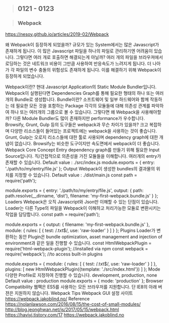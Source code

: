 > ## 0121 - 0123

> ### Webpack

https://nesoy.github.io/articles/2019-02/Webpack

왜 Webpack이 등장하게 되었을까?
규모가 있는 System에서는 많은 Javascript가 존재하게 됩니다. 이 많은 Javascript 파일을 하나의 파일로 관리하기엔 어려움이 있습니다.
그렇다면 여러 개로 호출하면 해결되는게 아닐까?
여러 개의 파일을 브라우져에서 로딩하는 것은 네트워크 비용이 그만큼 사용하여 반응속도가 느려지게 됩니다.
더 나아가 각 파일의 변수 충돌의 위험성도 존재하게 됩니다.
이를 해결하기 위해 Webpack이 등장하게 되었습니다.

Webpack이란?
현대 Javascript Application의 Static Module Bundler입니다.
Webpack이 실행된다면 Dependencies Graph를 통해 필요한 형태의 하나 또는 여러개의 Bundle로 생성합니다.
Bundle이란?
소프트웨어 및 일부 하드웨어와 함께 작동하는 데 필요한 모든 것을 포함하는 Package
각각의 모듈들에 대해 의존성 관계를 파악하여 하나 또는 여러개의 그룹으로 볼 수 있습니다.
그렇다면 왜 Webpack을 사용해야할까?
다른 Module Bundler도 많이 존재하지만 performance가 우수합니다.
Browsify, Grunt, Gulp 등의 도구들은 webpack과 무슨 차이가 있을까?
크고 복잡하며 다양한 리소스들이 들어있는 프로젝트에는 webpack을 사용하는 것이 좋습니다.
Grunt, Gulp는 오로지 리소스들에 대한 툴로 사용되며 dependency graph에 대한 개념이 없습니다.
Browsify는 비슷한 도구이지만 속도면에서 webpack이 더 좋습니다.
Webpack Core Concept
Entry
dependency graph를 만들기 위해 필요한 Input Source입니다.
직/간접적으로 의존성을 가진 모듈들을 이해합니다.
여러개의 entry가 존재할 수 있습니다.
Default value : ./src/index.js
module.exports = {
  entry: './path/to/my/entry/file.js'
};
Output
Webpack이 생성한 bundles의 결과물의 위치를 지정할 수 있습니다.
Default value : ./dist/main.js
const path = require('path');

module.exports = {
  entry: './path/to/my/entry/file.js',
  output: {
    path: path.resolve(__dirname, 'dist'),
    filename: 'my-first-webpack.bundle.js'
  }
};
Loaders
Webpack은 오직 Javascript와 Json만 이해할 수 있는 단점이 있습니다.
Loader는 다른 Type의 파일을 Webpack이 이해하고 처리가능한 모듈로 변환시키는 작업을 담당합니다.
const path = require('path');

module.exports = {
  output: {
    filename: 'my-first-webpack.bundle.js'
  },
  module: {
    rules: [
      { test: /\.txt$/, use: 'raw-loader' }
    ]
  }
};
Plugins
Loader가 변환하는 동안 Plugin은 bundle optimization, asset management and injection of environment과 같은 일을 진행할 수 있습니다.
const HtmlWebpackPlugin = require('html-webpack-plugin'); //installed via npm
const webpack = require('webpack'); //to access built-in plugins

module.exports = {
  module: {
    rules: [
      { test: /\.txt$/, use: 'raw-loader' }
    ]
  },
  plugins: [
    new HtmlWebpackPlugin({template: './src/index.html'})
  ]
};
Mode
다양한 Profile로 지정하여 진행할 수 있습니다.
development, production, none
Default value : production
module.exports = {
  mode: 'production'
};
Browser Compatibility
웹팩은 ES5를 사용하는 모든 브라우저를 지원합니다. 단 IE8의 아래 버젼은 지원하지 않습니다.
Webpack Tips
Webpack GUI 설정 사이트
https://webpack.jakoblind.no/
Reference
https://nolanlawson.com/2016/08/15/the-cost-of-small-modules/
http://blog.jeonghwan.net/js/2017/05/15/webpack.html
https://haviyj.tistory.com/17
https://webpack.jakoblind.no
